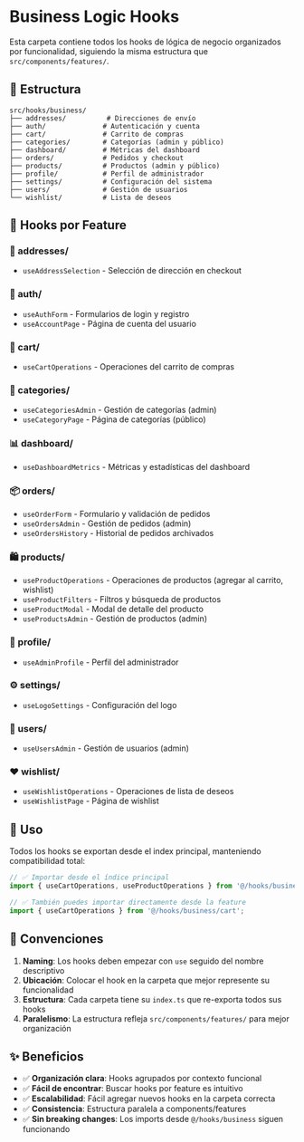 # Business Logic Hooks

Esta carpeta contiene todos los hooks de lógica de negocio organizados por funcionalidad, siguiendo la misma estructura que `src/components/features/`.

## 📁 Estructura

```
src/hooks/business/
├── addresses/          # Direcciones de envío
├── auth/              # Autenticación y cuenta
├── cart/              # Carrito de compras
├── categories/        # Categorías (admin y público)
├── dashboard/         # Métricas del dashboard
├── orders/            # Pedidos y checkout
├── products/          # Productos (admin y público)
├── profile/           # Perfil de administrador
├── settings/          # Configuración del sistema
├── users/             # Gestión de usuarios
└── wishlist/          # Lista de deseos
```

## 📂 Hooks por Feature

### 📍 addresses/
- `useAddressSelection` - Selección de dirección en checkout

### 🔐 auth/
- `useAuthForm` - Formularios de login y registro
- `useAccountPage` - Página de cuenta del usuario

### 🛒 cart/
- `useCartOperations` - Operaciones del carrito de compras

### 📁 categories/
- `useCategoriesAdmin` - Gestión de categorías (admin)
- `useCategoryPage` - Página de categorías (público)

### 📊 dashboard/
- `useDashboardMetrics` - Métricas y estadísticas del dashboard

### 📦 orders/
- `useOrderForm` - Formulario y validación de pedidos
- `useOrdersAdmin` - Gestión de pedidos (admin)
- `useOrdersHistory` - Historial de pedidos archivados

### 🛍️ products/
- `useProductOperations` - Operaciones de productos (agregar al carrito, wishlist)
- `useProductFilters` - Filtros y búsqueda de productos
- `useProductModal` - Modal de detalle del producto
- `useProductsAdmin` - Gestión de productos (admin)

### 👤 profile/
- `useAdminProfile` - Perfil del administrador

### ⚙️ settings/
- `useLogoSettings` - Configuración del logo

### 👥 users/
- `useUsersAdmin` - Gestión de usuarios (admin)

### ❤️ wishlist/
- `useWishlistOperations` - Operaciones de lista de deseos
- `useWishlistPage` - Página de wishlist

## 🎯 Uso

Todos los hooks se exportan desde el index principal, manteniendo compatibilidad total:

```typescript
// ✅ Importar desde el índice principal
import { useCartOperations, useProductOperations } from '@/hooks/business';

// ✅ También puedes importar directamente desde la feature
import { useCartOperations } from '@/hooks/business/cart';
```

## 📝 Convenciones

1. **Naming**: Los hooks deben empezar con `use` seguido del nombre descriptivo
2. **Ubicación**: Colocar el hook en la carpeta que mejor represente su funcionalidad
3. **Estructura**: Cada carpeta tiene su `index.ts` que re-exporta todos sus hooks
4. **Paralelismo**: La estructura refleja `src/components/features/` para mejor organización

## ✨ Beneficios

- ✅ **Organización clara**: Hooks agrupados por contexto funcional
- ✅ **Fácil de encontrar**: Buscar hooks por feature es intuitivo
- ✅ **Escalabilidad**: Fácil agregar nuevos hooks en la carpeta correcta
- ✅ **Consistencia**: Estructura paralela a components/features
- ✅ **Sin breaking changes**: Los imports desde `@/hooks/business` siguen funcionando
